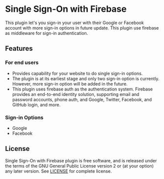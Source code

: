 # Single Sign-On with Firebase

This plugin let's you sign-in your user with their Google or Facebook account with more sign-in options in future update. This plugin use firebase as middleware for sign-in authentication.

## Features

### For end users

* Provides capability for your website to do single sign-in options.
* The plugin is at its earliest stage and only two sign-in option is currently. However, more sign-in option will be added in the future.
* This plugin uses firebase auth as the authentication system. Firebase provides an end-to-end identity solution, supporting email and password accounts, phone auth, and Google, Twitter, Facebook, and GitHub login, and more.

### Sign-in Options

* Google
* Facebook

## License

Single Sign-On with Firebase plugin is free software, and is released under the terms of the GNU General Public License version 2 or (at your option) any later version. See [LICENSE](/LICENSE) for complete license.